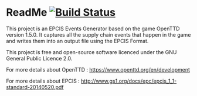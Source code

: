 
# ReadMe [![Build Status](https://travis-ci.org/AnesBendimerad/EPCIS-Events-Generator-Based-On-OpenTTD.svg?branch=master)](https://travis-ci.org/AnesBendimerad/EPCIS-Events-Generator-Based-On-OpenTTD)


This project is an EPCIS Events Generator based on the game OpenTTD version 1.5.0. It captures all the supply chain events that happen in the game and writes them into an output file using the EPCIS Format.

This project is free and open-source software licenced under the GNU General Public Licence 2.0.

For more details about OpenTTD : https://www.openttd.org/en/development

For more details about EPCIS : http://www.gs1.org/docs/epc/epcis_1_1-standard-20140520.pdf
